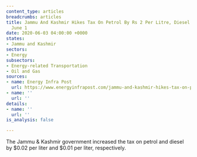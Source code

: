 ```yaml
---
content_type: articles
breadcrumbs: articles
title: Jammu And Kashmir Hikes Tax On Petrol By Rs 2 Per Litre, Diesel By Rs 1 From
  June 1
date: 2020-06-03 04:00:00 +0000
states:
- Jammu and Kashmir
sectors:
- Energy
subsectors:
- Energy-related Transportation
- Oil and Gas
sources:
- name: Energy Infra Post
  url: https://www.energyinfrapost.com/jammu-and-kashmir-hikes-tax-on-petrol-by-rs-2-per-litre-diesel-by-rs-1-from-june-1/
- name: ''
  url: ''
details:
- name: ''
  url: ''
is_analysis: false

---
```

The Jammu & Kashmir government increased the tax on petrol and diesel by $0.02 per liter and $0.01 per liter, respectively.